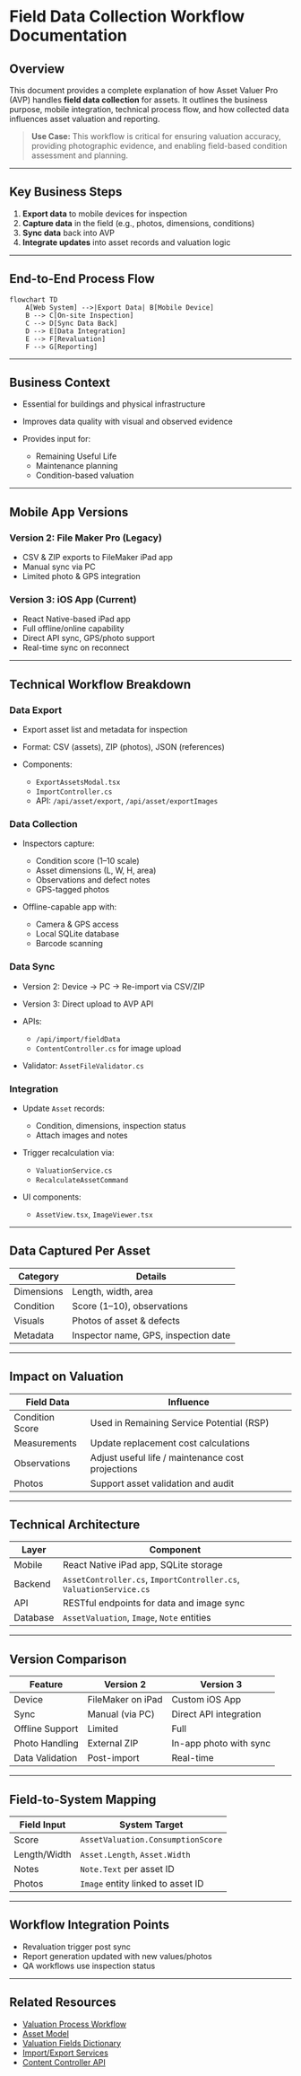 # Field Data Collection Workflow Documentation

## Overview

This document provides a complete explanation of how Asset Valuer Pro (AVP) handles **field data collection** for assets. It outlines the business purpose, mobile integration, technical process flow, and how collected data influences asset valuation and reporting.

> **Use Case:** This workflow is critical for ensuring valuation accuracy, providing photographic evidence, and enabling field-based condition assessment and planning.

---

## Key Business Steps

1. **Export data** to mobile devices for inspection
2. **Capture data** in the field (e.g., photos, dimensions, conditions)
3. **Sync data** back into AVP
4. **Integrate updates** into asset records and valuation logic

---

## End-to-End Process Flow

```mermaid
flowchart TD
    A[Web System] -->|Export Data| B[Mobile Device]
    B --> C[On-site Inspection]
    C --> D[Sync Data Back]
    D --> E[Data Integration]
    E --> F[Revaluation]
    F --> G[Reporting]
```

---

## Business Context

* Essential for buildings and physical infrastructure
* Improves data quality with visual and observed evidence
* Provides input for:

  * Remaining Useful Life
  * Maintenance planning
  * Condition-based valuation

---

## Mobile App Versions

### Version 2: File Maker Pro (Legacy)

* CSV & ZIP exports to FileMaker iPad app
* Manual sync via PC
* Limited photo & GPS integration

### Version 3: iOS App (Current)

* React Native-based iPad app
* Full offline/online capability
* Direct API sync, GPS/photo support
* Real-time sync on reconnect

---

## Technical Workflow Breakdown

### Data Export

* Export asset list and metadata for inspection
* Format: CSV (assets), ZIP (photos), JSON (references)
* Components:

  * `ExportAssetsModal.tsx`
  * `ImportController.cs`
  * API: `/api/asset/export`, `/api/asset/exportImages`

### Data Collection

* Inspectors capture:

  * Condition score (1–10 scale)
  * Asset dimensions (L, W, H, area)
  * Observations and defect notes
  * GPS-tagged photos
* Offline-capable app with:

  * Camera & GPS access
  * Local SQLite database
  * Barcode scanning

### Data Sync

* Version 2: Device → PC → Re-import via CSV/ZIP
* Version 3: Direct upload to AVP API
* APIs:

  * `/api/import/fieldData`
  * `ContentController.cs` for image upload
* Validator: `AssetFileValidator.cs`

### Integration

* Update `Asset` records:

  * Condition, dimensions, inspection status
  * Attach images and notes
* Trigger recalculation via:

  * `ValuationService.cs`
  * `RecalculateAssetCommand`
* UI components:

  * `AssetView.tsx`, `ImageViewer.tsx`

---

## Data Captured Per Asset

| Category   | Details                              |
| ---------- | ------------------------------------ |
| Dimensions | Length, width, area                  |
| Condition  | Score (1–10), observations           |
| Visuals    | Photos of asset & defects            |
| Metadata   | Inspector name, GPS, inspection date |

---

## Impact on Valuation

| Field Data      | Influence                                         |
| --------------- | ------------------------------------------------- |
| Condition Score | Used in Remaining Service Potential (RSP)         |
| Measurements    | Update replacement cost calculations              |
| Observations    | Adjust useful life / maintenance cost projections |
| Photos          | Support asset validation and audit                |

---

## Technical Architecture

| Layer    | Component                                                          |
| -------- | ------------------------------------------------------------------ |
| Mobile   | React Native iPad app, SQLite storage                              |
| Backend  | `AssetController.cs`, `ImportController.cs`, `ValuationService.cs` |
| API      | RESTful endpoints for data and image sync                          |
| Database | `AssetValuation`, `Image`, `Note` entities                         |

---

## Version Comparison

| Feature         | Version 2         | Version 3              |
| --------------- | ----------------- | ---------------------- |
| Device          | FileMaker on iPad | Custom iOS App         |
| Sync            | Manual (via PC)   | Direct API integration |
| Offline Support | Limited           | Full                   |
| Photo Handling  | External ZIP      | In-app photo with sync |
| Data Validation | Post-import       | Real-time              |

---

## Field-to-System Mapping

| Field Input  | System Target                     |
| ------------ | --------------------------------- |
| Score        | `AssetValuation.ConsumptionScore` |
| Length/Width | `Asset.Length`, `Asset.Width`     |
| Notes        | `Note.Text` per asset ID          |
| Photos       | `Image` entity linked to asset ID |

---

## Workflow Integration Points

* Revaluation trigger post sync
* Report generation updated with new values/photos
* QA workflows use inspection status

---

## Related Resources

* [Valuation Process Workflow](Valuation_Process_Workflow)
* [Asset Model](../Models/Asset)
* [Valuation Fields Dictionary](../DataDictionary/Valuation_Fields_Dictionary)
* [Import/Export Services](../Models/ImportExport)
* [Content Controller API](../Controller/ContentController)
